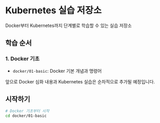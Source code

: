 # Kubernetes 실습 저장소

Docker부터 Kubernetes까지 단계별로 학습할 수 있는 실습 저장소

## 학습 순서

### 1. Docker 기초
- `docker/01-basic`: Docker 기본 개념과 명령어

앞으로 Docker 심화 내용과 Kubernetes 실습은 순차적으로 추가될 예정입니다.

## 시작하기
```bash
# Docker 기초부터 시작
cd docker/01-basic
```
